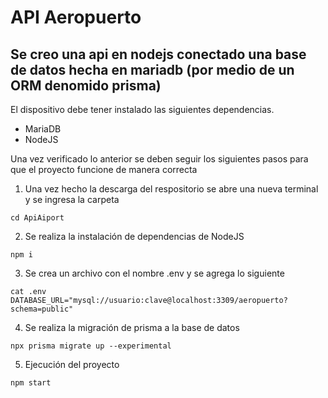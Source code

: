 # API Aeropuerto

## Se creo una api en nodejs conectado una base de datos hecha en mariadb (por medio de un ORM denomido prisma) 

El dispositivo debe tener instalado las siguientes dependencias.
- MariaDB
- NodeJS

Una vez verificado lo anterior se deben seguir los siguientes pasos para que el proyecto funcione de manera correcta

1. Una vez hecho la descarga del respositorio se abre una nueva terminal y se ingresa la carpeta

```
cd ApiAiport
```

2. Se realiza la instalación de dependencias de NodeJS

```
npm i
```

3. Se crea un archivo con el nombre .env y se agrega lo siguiente

```
cat .env
DATABASE_URL="mysql://usuario:clave@localhost:3309/aeropuerto?schema=public"
```

4. Se realiza la migración de prisma a la base de datos

```
npx prisma migrate up --experimental
```

5. Ejecución del proyecto

```
npm start
```
